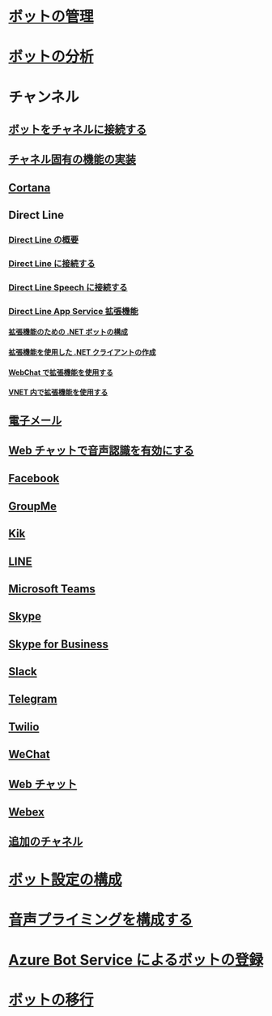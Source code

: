 # [ボットの管理](../bot-service-manage-overview.md)
# [ボットの分析](../bot-service-manage-analytics.md)
# チャンネル
## [ボットをチャネルに接続する](../bot-service-manage-channels.md)
## [チャネル固有の機能の実装](../v4sdk/bot-builder-channeldata.md)
## [Cortana](../bot-service-channel-connect-cortana.md) 
## Direct Line
### [Direct Line の概要](../bot-service-channel-directline.md)
### [Direct Line に接続する](../bot-service-channel-connect-directline.md)
### [Direct Line Speech に接続する](../bot-service-channel-connect-directlinespeech.md)
### [Direct Line App Service 拡張機能](../bot-service-channel-directline-extension.md)
#### [拡張機能のための .NET ボットの構成](../bot-service-channel-directline-extension-net-bot.md)
#### [拡張機能を使用した .NET クライアントの作成](../bot-service-channel-directline-extension-net-client.md)
#### [WebChat で拡張機能を使用する](../bot-service-channel-directline-extension-webchat-client.md)
#### [VNET 内で拡張機能を使用する](../bot-service-channel-directline-extension-vnet.md)
## [電子メール](../bot-service-channel-connect-email.md)
## [Web チャットで音声認識を有効にする](../bot-service-channel-connect-webchat-speech.md)
## [Facebook](../bot-service-channel-connect-facebook.md)
## [GroupMe](../bot-service-channel-connect-groupme.md)
## [Kik](../bot-service-channel-connect-kik.md)
## [LINE](../bot-service-channel-connect-line.md)
## [Microsoft Teams](../channel-connect-teams.md)
## [Skype](../bot-service-channel-connect-skype.md)
## [Skype for Business](../bot-service-channel-connect-skypeforbusiness.md)
## [Slack](../bot-service-channel-connect-slack.md) 
## [Telegram](../bot-service-channel-connect-telegram.md) 
## [Twilio](../bot-service-channel-connect-twilio.md)
## [WeChat](../bot-service-channel-connect-wechat.md)
## [Web チャット](../bot-service-channel-connect-webchat.md)
## [Webex](../bot-service-adapter-connect-webex.md)
## [追加のチャネル](../bot-service-channel-additional-channels.md)
# [ボット設定の構成](../bot-service-manage-settings.md)
# [音声プライミングを構成する](../bot-service-manage-speech-priming.md)
# [Azure Bot Service によるボットの登録](../bot-service-quickstart-registration.md)
# [ボットの移行](../bot-service-migrate-bot.md)
